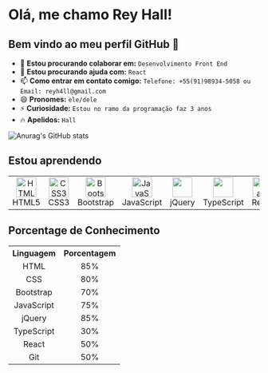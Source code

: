 # Olá, me chamo Rey Hall!

## Bem vindo ao meu perfil GitHub 👋

- 👯 **Estou procurando colaborar em:** `Desenvolvimento Front End`
- 🤔 **Estou procurando ajuda com:** `React`
- 📫 **Como entrar em contato comigo:** `Telefone: +55(91)98934-5058 ou Email: reyh4ll@gmail.com`
- 😄 **Pronomes:** `ele/dele`
- ⚡ **Curiosidade:** `Estou no ramo da programação faz 3 anos`
- 🔥 **Apelidos:** `Hall`

![Anurag's GitHub stats](https://github-readme-stats.vercel.app/api?username=ReyHall&show_icons=true&theme=transparent&locale=pt-br)

## Estou aprendendo

<table>
  <tr>
    <td align="center">
      <img src="https://cdn.jsdelivr.net/gh/devicons/devicon/icons/html5/html5-original.svg" width="40" height="40" alt="HTML5">
      <br>HTML5
    </td>
    <td align="center">
      <img src="https://cdn.jsdelivr.net/gh/devicons/devicon/icons/css3/css3-original.svg" width="40" height="40" alt="CSS3">
      <br>CSS3
    </td>
    <td align="center">
      <img src="https://cdn.jsdelivr.net/gh/devicons/devicon/icons/bootstrap/bootstrap-original.svg" width="40" height="40" alt="Bootstrap">
      <br>Bootstrap
    </td>
    <td align="center">
      <img src="https://cdn.jsdelivr.net/gh/devicons/devicon/icons/javascript/javascript-original.svg" width="40" height="40" alt="JavaScript">
      <br>JavaScript
    </td>
    <td align="center">
      <img src="https://cdn.jsdelivr.net/gh/devicons/devicon/icons/jquery/jquery-plain-wordmark.svg" width=40 height=40/>
      <br>jQuery
    </td>
    <td align="center">
      <img src="https://cdn.jsdelivr.net/gh/devicons/devicon/icons/typescript/typescript-plain.svg" width=40 height=40/>
      <br>TypeScript
    </td>
    <td align="center">
      <img src="https://cdn.jsdelivr.net/gh/devicons/devicon/icons/react/react-original.svg" width="40" height="40" alt="React">
      <br>React
    </td>
    <td align="center">
      <img src="https://cdn.jsdelivr.net/gh/devicons/devicon/icons/git/git-original.svg" width="40" height="40" alt="Git">
      <br>Git
    </td>
  </tr>
</table>

## Porcentage de Conhecimento

<table>
  <tr align="center">
    <th>Linguagem</th>
    <th>Porcentagem</th>
  </tr>
  <tr align="center">
    <td>HTML</td>
    <td>85%</td>
  </tr>
  <tr align="center">
    <td>CSS</td>
    <td>80%</td>
  </tr>
  <tr align="center">
    <td>Bootstrap</td>
    <td>70%</td>
  </tr>
  <tr align="center">
    <td>JavaScript</td>
    <td>75%</td>
  </tr>
  <tr align="center">
    <td>jQuery</td>
    <td>85%</td>
  </tr>
  <tr align="center">
    <td>TypeScript</td>
    <td>30%</td>
  </tr>
  <tr align="center">
    <td>React</td>
    <td>50%</td>
  </tr>
  <tr align="center">
    <td>Git</td>
    <td>50%</td>
  </tr>
</table>

